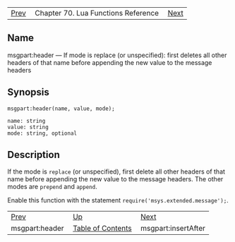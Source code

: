 |     |     |     |
| --- | --- | --- |
| [Prev](lua.ref.msgpart_header2)  | Chapter 70. Lua Functions Reference |  [Next](lua.ref.msgpart_insertAfter) |

<a name="lua.ref.msgpart_header3"></a>
## Name

msgpart:header — If mode is replace (or unspecified): first deletes all other headers of that name before appending the new value to the message headers

<a name="idp17118816"></a>
## Synopsis

`msgpart:header(name, value, mode);`

```
name: string
value: string
mode: string, optional
```
<a name="idp17121824"></a>
## Description

If the mode is `replace` (or unspecified), first delete all other headers of that name before appending the new value to the message headers. The other modes are `prepend` and `append`.

Enable this function with the statement `require('msys.extended.message');`.

|     |     |     |
| --- | --- | --- |
| [Prev](lua.ref.msgpart_header2)  | [Up](lua.function.details) |  [Next](lua.ref.msgpart_insertAfter) |
| msgpart:header  | [Table of Contents](index) |  msgpart:insertAfter |

